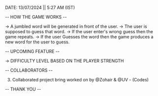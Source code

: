 

DATE: 13/07/2024  ||  5:27 AM (IST)

-- HOW THE GAME WORKS --

-> A jumbled word will be generated in front of the user.
-> The user is supposed to guess that word.
-> If the user enter's wrong guess then the game repeats.
-> If the user Guesses the word then the game produces a new word for the user to guess.

-- UPCOMING FEATURE --

-> DIFFICULTY LEVEL BASED ON THE PLAYER STRENGTH

-- COLLABORATORS --

3) Collaborated project bring worked on by @Zohair & @UV - (Codes)

-- THANK YOU --
